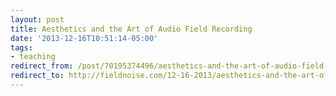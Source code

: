 ```yaml
---
layout: post 
title: Aesthetics and the Art of Audio Field Recording 
date: '2013-12-16T10:51:14-05:00' 
tags: 
- teaching 
redirect_from: /post/70195374496/aesthetics-and-the-art-of-audio-field-recording/
redirect_to: http://fieldnoise.com/12-16-2013/aesthetics-and-the-art-of-audio-field-recording/
--- 
```


